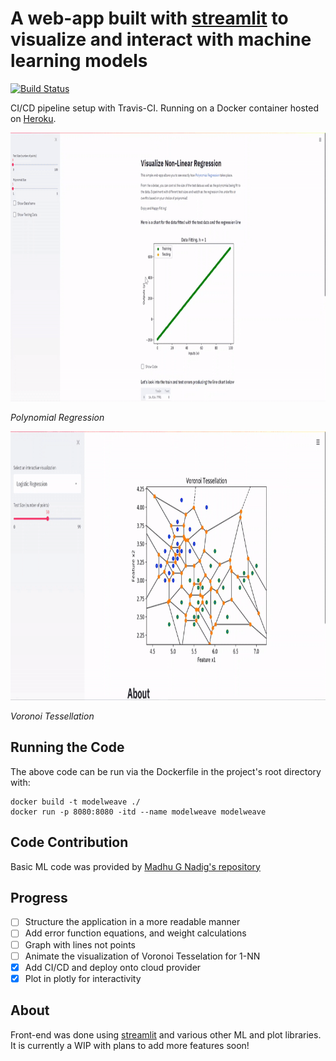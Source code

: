 # A web-app built with [streamlit](https://streamlit.io) to visualize and interact with machine learning models

[![Build Status](https://travis-ci.com/eric-li18/modelweave.svg?branch=master)](https://travis-ci.com/eric-li18/modelweave)


CI/CD pipeline setup with Travis-CI. Running on a Docker container hosted on [ Heroku](https://modelweave.herokuapp.com/).

<img src="./images/reg.gif" alt="demo" width="818" height="430"/>

_Polynomial Regression_

<img src="./images/voronoi.gif" alt="demo" width="818" height="430"/>


_Voronoi Tessellation_

## Running the Code
The above code can be run via the Dockerfile in the project's root directory with:
```
docker build -t modelweave ./
docker run -p 8080:8080 -itd --name modelweave modelweave
```

## Code Contribution
Basic ML code was provided by [Madhu G Nadig's repository](https://github.com/madhug-nadig/Machine-Learning-Algorithms-from-Scratch)

## Progress
- [ ] Structure the application in a more readable manner
- [ ] Add error function equations, and weight calculations
- [ ] Graph with lines not points
- [ ] Animate the visualization of Voronoi Tesselation for 1-NN
- [x] Add CI/CD and deploy onto cloud provider
- [x] Plot in plotly for interactivity

## About
Front-end was done using [streamlit](https://streamlit.io) and various other ML and plot libraries. It is currently a WIP with plans to add more features soon!

<!---A practice in utilizing linear regression to predict a candidates GPA based on SAT scores

Dataset was taken from [here](https://www.kaggle.com/luddarell/101-simple-linear-regressioncsv)

![Training Data](./images/training.jpg)
![Testing Data](./images/testing.jpg)


_Training vs. Testing data based on the same regression line (green)_

## Background
This dataset is based on the 2400 SAT score which was [changed in 2005](https://www.nytimes.com/2002/06/23/us/new-sat-writing-test-is-planned.html) to include a new writing section graded out of 800 points (hence the 800 point increase from the previous 1600 points), and then [changed once again in March of 2014](https://apps.washingtonpost.com/g/page/local/key-shifts-of-the-sat-redesign/858/), with one of the changes being a return to the 1600-point system that was previously used. The first updated exam was administered in March of 2016.

--->
